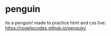 # penguin
its a penguin! made to practice html and css
live: https://rogeliocodes.github.io/penguin/
